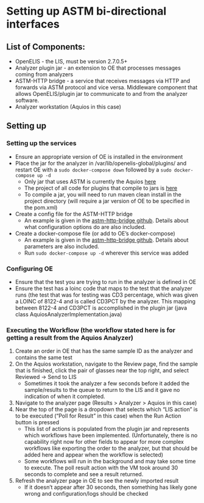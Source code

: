 # Setting up ASTM bi-directional interfaces


## List of Components:



* OpenELIS - the LIS, must be version 2.7.0.5+
* Analyzer plugin jar - an extension to OE that processes messages coming from analyzers
* ASTM-HTTP bridge - a service that receives messages via HTTP and forwards via ASTM protocol and vice versa. Middleware component that allows OpenELIS/plugin jar to communicate to and from the analyzer software.
* Analyzer workstation (Aquios in this case)


## Setting up


### Setting up the services



* Ensure an appropriate version of OE is installed in the environment
* Place the jar for the analyzer in /var/lib/openelis-global/plugins/ and restart OE with a `sudo docker-compose down` followed by a `sudo docker-compose up -d`
    * Only jar that uses ASTM is currently the Aquios [here](https://www.dropbox.com/s/zcfhj56yvjhys4z/Aquios-0.0.2.jar?dl=0)
    * The project of all code for plugins that compile to jars is [here](https://github.com/openelisglobal/openelisglobal-plugins)
    * To compile a jar, you will need to run maven clean install in the project directory (will require a jar version of OE to be specified in the pom.xml)
* Create a config file for the ASTM-HTTP bridge
    * An example is given in the [astm-http-bridge github](https://github.com/CalebSLane/astm-http-bridge/wiki/Configuring-the-project). Details about what configuration options do are also included.
* Create a docker-compose file (or add to OE’s docker-compose)
    * An example is given in the [astm-http-bridge github](https://github.com/CalebSLane/astm-http-bridge/wiki/Configuring-the-project). Details about parameters are also included.
    * Run `sudo docker-compose up -d` wherever this service was added


### Configuring OE



* Ensure that the test you are trying to run in the analyzer is defined in OE
* Ensure the test has a loinc code that maps to the test that the analyzer runs (the test that was for testing was CD3 percentage, which was given a LOINC of 8122-4 and is called CD3PCT by the analyzer. This mapping between 8122-4 and CD3PCT is accomplished in the plugin jar (java class AquiosAnalyzerImplementation.java)


### Executing the Workflow (the workflow stated here is for getting a result from the Aquios Analyzer)



1. Create an order in OE that has the same sample ID as the analyzer and contains the same test
2. On the Aquios workstation, navigate to the Review page, find the sample that is finished, click the pair of glasses near the top right, and select Reviewed → Send to LIS
    * Sometimes it took the analyzer a few seconds before it added the sample/results to the queue to return to the LIS and it gave no indication of when it completed.
3. Navigate to the analyzer page (Results > Analyzer > Aquios in this case)
4. Near the top of the page is a dropdown that selects which “LIS action” is to be executed (“Poll for Result” in this case) when the Run Action button is pressed
    * This list of actions is populated from the plugin jar and represents which workflows have been implemented. (Unfortunately, there is no capability right now for other fields to appear for more complex workflows like exporting the order to the analyzer, but that should be added here and appear when the workflow is selected)
    * Some workflows will run in the background and may take some time to execute. The poll result action with the VM took around 30 seconds to complete and see a result returned.
5. Refresh the analyzer page in OE to see the newly imported result
    * If it doesn’t appear after 30 seconds, then something has likely gone wrong and configuration/logs should be checked
